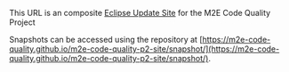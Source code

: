 This URL is an composite [Eclipse Update Site](http://help.eclipse.org/kepler/index.jsp?topic=/org.eclipse.platform.doc.user/tasks/tasks-127.htm) for the M2E Code Quality Project

Snapshots can be accessed using the repository at [https://m2e-code-quality.github.io/m2e-code-quality-p2-site/snapshot/](https://m2e-code-quality.github.io/m2e-code-quality-p2-site/snapshot/).
